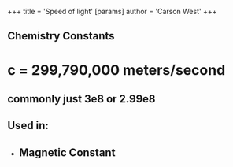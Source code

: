 +++
 title = 'Speed of light'
[params]
	author = 'Carson West'
+++
## Chemistry Constants

# c = 299,790,000 meters/second
## commonly just 3e8 or 2.99e8

## Used in:
- ## Magnetic Constant
